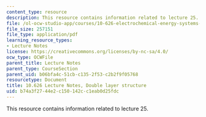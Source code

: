 ```yaml
---
content_type: resource
description: This resource contains information related to lecture 25.
file: /ol-ocw-studio-app/courses/10-626-electrochemical-energy-systems-spring-2014/b74a3f2744e2c150142cc1eab0d25fdc_MIT10_626S14_S11lec25.pdf
file_size: 257151
file_type: application/pdf
learning_resource_types:
- Lecture Notes
license: https://creativecommons.org/licenses/by-nc-sa/4.0/
ocw_type: OCWFile
parent_title: Lecture Notes
parent_type: CourseSection
parent_uid: b06bfa4c-51cb-c135-2f53-c2b2f9f05768
resourcetype: Document
title: 10.626 Lecture Notes, Double layer structure
uid: b74a3f27-44e2-c150-142c-c1eab0d25fdc
---
```

This resource contains information related to lecture 25.